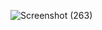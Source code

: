 ![Screenshot (263)](https://github.com/074rey/SimpleDesign/assets/139076850/8541d10c-529f-4348-97f9-6dcde240598f)
